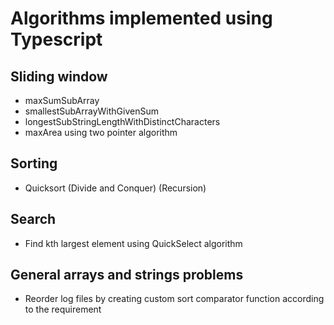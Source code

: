 # Algorithms implemented using Typescript

## Sliding window

* maxSumSubArray
* smallestSubArrayWithGivenSum
* longestSubStringLengthWithDistinctCharacters
* maxArea using two pointer algorithm

## Sorting

* Quicksort (Divide and Conquer) (Recursion)

## Search

* Find kth largest element using QuickSelect algorithm


## General arrays and strings problems

* Reorder log files by creating custom sort comparator function according to the requirement